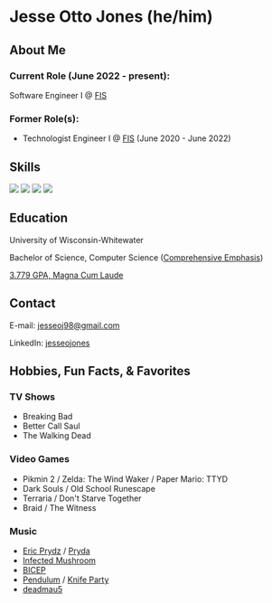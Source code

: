 # Jesse Otto Jones (he/him)

## About Me

### Current Role (June 2022 - present):
Software Engineer I @ [FIS](https://www.fisglobal.com/en/)

### Former Role(s):
- Technologist Engineer I @ [FIS](https://www.fisglobal.com/en/) (June 2020 - June 2022)

## Skills

<p align="left">
<img src="https://img.shields.io/badge/angular-%23DD0031.svg?style=for-the-badge&logo=angular&logoColor=white">
<img src="https://img.shields.io/badge/java-%23ED8B00.svg?style=for-the-badge&logo=java&logoColor=white">
<img src="https://img.shields.io/badge/spring-%236DB33F.svg?style=for-the-badge&logo=spring&logoColor=white">
<img src="https://img.shields.io/badge/mysql-%2300000f.svg?style=for-the-badge&logo=mysql&logoColor=white">
</p>

## Education

University of Wisconsin-Whitewater

Bachelor of Science, Computer Science ([Comprehensive Emphasis](http://uww-public.courseleaf.com/undergraduate/letters-sciences/computer_science/computer-science_comprehensive/))

[3.779 GPA, Magna Cum Laude](https://meritpages.com/jonesjo17)

## Contact

E-mail: [jesseoj98@gmail.com](mailto:jesseoj98@gmail.com)

LinkedIn: [jesseojones](https://www.linkedin.com/in/jesseojones)

## Hobbies, Fun Facts, & Favorites

### TV Shows
- Breaking Bad
- Better Call Saul
- The Walking Dead

### Video Games
- Pikmin 2 / Zelda: The Wind Waker / Paper Mario: TTYD
- Dark Souls / Old School Runescape
- Terraria / Don't Starve Together
- Braid / The Witness

### Music
- [Eric Prydz](https://www.youtube.com/watch?v=gt1pKrwxAJU) / [Pryda](https://www.youtube.com/watch?v=21tTE3qqU8k)
- [Infected Mushroom](https://www.youtube.com/watch?v=HIfeU-pIEpU)
- [BICEP](https://www.youtube.com/watch?v=fY7M3pzXdUo)
- [Pendulum](https://www.youtube.com/watch?v=lC-0j-5GdjU) / [Knife Party](https://www.youtube.com/watch?v=9S0okQsJlDs)
- [deadmau5](https://www.youtube.com/watch?v=BdW5McynGh8)

